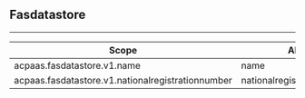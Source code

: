 ## Fasdatastore
---

| Scope                                             | Alias                      |
| ------------------------------------------------- | -------------------------- |
| acpaas.fasdatastore.v1.name                       | name                       |
| acpaas.fasdatastore.v1.nationalregistrationnumber | nationalregistrationnumber |
